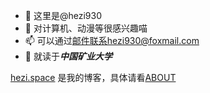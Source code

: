 - 👋 这里是@hezi930
- 👀 对计算机、动漫等很感兴趣喵
- 📫 可以通过[邮件联系hezi930@foxmail.com](mailto:hezi930@foxmail.com)
- 🏫 就读于***中国矿业大学***


[hezi.space](hezi.space) 是我的博客，具体请看[ABOUT](https://hezi.space/about/)
